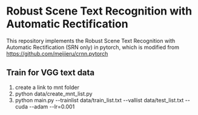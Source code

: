 Robust Scene Text Recognition with Automatic Rectification
======================================

This repository implements the Robust Scene Text Recognition with Automatic Rectification (SRN only) in pytorch, which is modified from https://github.com/meijieru/crnn.pytorch

Train for VGG text data
--------------
1. create a link to mnt folder
2. python data/create_mnt_list.py
3. python main.py --trainlist data/train_list.txt --vallist data/test_list.txt --cuda --adam --lr=0.001
